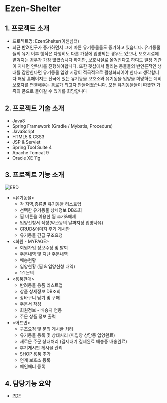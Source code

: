 # Ezen-Shelter
## 1. 프로젝트 소개
+ 프로젝트명: EzenShelter(이젠쉼터)
+ 최근 반려인구가 증가하면서 그에 따른 유기동물들도 증가하고 있습니다.
유기동물들의 유기 이후 행적은 다행히도 다른 가정에 입양되는 경우도 있으나,
보호시설에 맡겨지는 경우가 가장 많았습니다
하지만, 보호시설로 옮겨진다고 하여도 일정 기간이 지나면 안락사를 진행해야합니다.
또한 펫샵에서 팔리는 동물들의 반인륜적인 생태를 감안한다면 
유기동물 입양 시장이 적극적으로 활성화되어야 한다고 생각합니다 
해당 홈페이지는 전국에 있는 유기동물 보호소와 
유기동물 입양을 희망하는 예비 보호자를
연결해주는 통로가 되고자 만들어졌습니다.
모든 유기동물들이 따뜻한 가족의 품으로 돌아갈 수 있기를 희망합니다
## 2. 프로젝트 기술 소개
 + Java8
 + Spring Framework (Gradle / Mybatis, Procedure)
 + JavaScript
 + HTML5 & CSS3
 + JSP & Servlet
 + Spring Tool Suite 4
 + Apache Tomcat 9
 + Oracle XE 11g
 ## 3. 프로젝트 기능 소개
 ![ERD](https://user-images.githubusercontent.com/115128823/195017521-8e5c8a5e-3996-43a2-98a8-94ecbfe5db03.jpg)
 
 + <유기동물>
    + 각 지역,종류별 유기동물 리스트업
    + 선택한 유기동물 상세정보 DB조회
    + 찜 버튼을 이용한 찜 추가&해제
    + 입양신청서 작성(약관동의 날짜지정 입양사유)
    + CRUD&이미지 후기 게시판
    + 유기동물 긴급 구조요청
 + <회원 - MYPAGE>
    + 회원가입 정보수정 및 탈퇴
    + 주문내역 및 지난 주문내역
    + 배송현황
    + 입양현황 (찜 & 입양신청 내역)
    + 1:1 문의
 + <용품판매>
    + 반려동물 용품 리스트업
    + 상품 상세정보 DB조회
    + 장바구니 담기 및 구매
    + 주문서 작성
    + 회원정보 - 배송지 연동
    + 주문 상품 정보 출력
 + <어드민>
    + 구조요청 및 문의 게시글 처리
    + 유기동물 등록 및 상태처리 (미입양 상담중 입양완료)
    + 새로운 주문 상태처리 (결제대기 결제완료 배송중 배송완료)
    + 후기게시판 게시물 관리
    + SHOP 용품 추가
    + 연계 보호소 등록
    + 메인배너 등록
## 4. 담당기능 요약
  + [PDF](https://drive.google.com/file/d/1H_2cWuqbTyeWTTjuMFHTGxpQOhAxfxse/view?usp=sharing)
 
